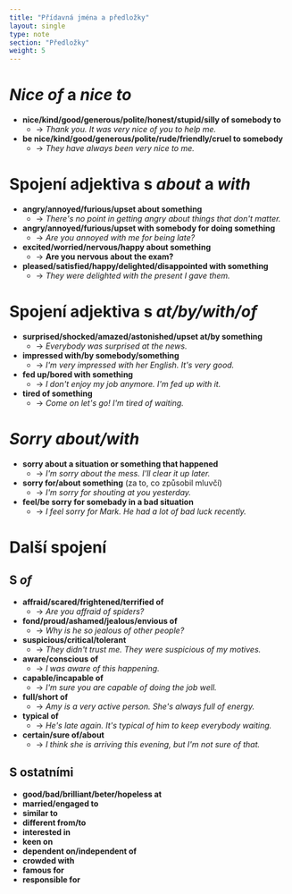 ```yaml
---
title: "Přídavná jména a předložky"
layout: single
type: note
section: "Předložky"
weight: 5
---
```

# _Nice of_ a _nice to_
- **nice/kind/good/generous/polite/honest/stupid/silly of somebody to**
    - -> _Thank you. It was very nice of you to help me._
- **be nice/kind/good/generous/polite/rude/friendly/cruel to somebody**
    - -> _They have always been very nice to me._
# Spojení adjektiva s _about_ a _with_
- **angry/annoyed/furious/upset about something**
    - -> _There's no point in getting angry about things that don't matter._
- **angry/annoyed/furious/upset with somebody for doing something**
    - -> _Are you annoyed with me for being late?_
- **excited/worried/nervous/happy about something**
    - -> **Are you nervous about the exam?**
- **pleased/satisfied/happy/delighted/disappointed with something**
    - -> _They were delighted with the present I gave them._
# Spojení adjektiva s _at/by/with/of_
- **surprised/shocked/amazed/astonished/upset at/by something**
    - -> _Everybody was surprised at the news._
- **impressed with/by somebody/something**
    - -> _I'm very impressed with her English. It's very good._
- **fed up/bored with something**
    - -> _I don't enjoy my job anymore. I'm fed up with it._
- **tired of something**
    - -> _Come on let's go! I'm tired of waiting._
# _Sorry about/with_
- **sorry about a situation or something that happened**
    - -> _I'm sorry about the mess. I'll clear it up later._
- **sorry for/about something** (za to, co způsobil mluvčí)
    - -> _I'm sorry for shouting at you yesterday._
- **feel/be sorry for somebady in a bad situation**
    - -> _I feel sorry for Mark. He had a lot of bad luck recently._
# Další spojení
## S _of_
- **affraid/scared/frightened/terrified of**
    - -> _Are you affraid of spiders?_
- **fond/proud/ashamed/jealous/envious of**
    - -> _Why is he so jealous of other people?_
- **suspicious/critical/tolerant**
    - -> _They didn't trust me. They were suspicious of my motives._
- **aware/conscious of**
    - -> _I was aware of this happening._
- **capable/incapable of**
    - -> _I'm sure you are capable of doing the job well._
- **full/short of**
    - -> _Amy is a very active person. She's always full of energy._
- **typical of**
    - -> _He's late again. It's typical of him to keep everybody waiting._
- **certain/sure of/about**
    - -> _I think she is arriving this evening, but I'm not sure of that._
## S ostatními
- **good/bad/brilliant/beter/hopeless at**
- **married/engaged to**
- **similar to**
- **different from/to**
- **interested in**
- **keen on**
- **dependent on/independent of**
- **crowded with**
- **famous for**
- **responsible for**
